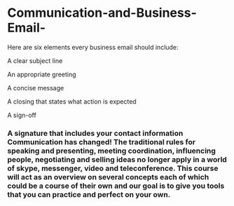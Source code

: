 # Communication-and-Business-Email-

Here are six elements every business email should include: 

A clear subject line

An appropriate greeting

A concise message

A closing that states what action is expected

A sign-off

### A signature that includes your contact information Communication has changed! The traditional rules for speaking and presenting, meeting coordination, influencing people, negotiating and selling ideas no longer apply in a world of skype, messenger, video and teleconference. This course will act as an overview on several concepts each of which could be a course of their own and our goal is to give you tools that you can practice and perfect on your own.
